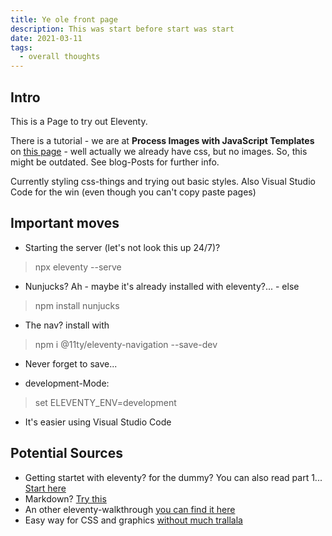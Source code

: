 ```yaml
---
title: Ye ole front page
description: This was start before start was start
date: 2021-03-11
tags:
  - overall thoughts
---
```


## Intro

This is a Page to try out Eleventy. 

There is a tutorial - we are at **Process Images with JavaScript Templates**
on [this page](https://www.sitepoint.com/getting-started-with-eleventy/) - well actually we already have css, but no images.
So, this might be outdated. 
See blog-Posts for further info. 

Currently styling css-things and trying out basic styles.
Also Visual Studio Code for the win (even though you can't copy paste pages)

## Important moves

- Starting the server (let's not look this up 24/7)? 

> npx eleventy --serve

- Nunjucks? Ah - maybe it's already installed with eleventy?... - else 

> npm install nunjucks

- The nav? install with 

> npm i @11ty/eleventy-navigation --save-dev

- Never forget to save...

- development-Mode: 

> set ELEVENTY_ENV=development

- It's easier using Visual Studio Code

## Potential Sources

- Getting startet with eleventy? for the dummy? You can also read part 1... [Start here](https://tatianamac.com/posts/beginner-eleventy-tutorial-partii/)
- Markdown? [Try this](https://www.markdownguide.org/basic-syntax/)
- An other eleventy-walkthrough [you can find it here](https://rphunt.github.io/eleventy-walkthrough/template-files.html)
- Easy way for CSS and graphics [without much trallala](https://w3collective.com/create-static-website-eleventy/)